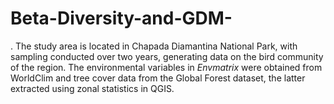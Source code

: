 # Beta-Diversity-and-GDM-
. The study area is located in Chapada Diamantina National Park, with sampling conducted over two years, generating data on the bird community of the region. The environmental variables in *Envmatrix* were obtained from WorldClim and tree cover data from the Global Forest dataset, the latter extracted using zonal statistics in QGIS.
